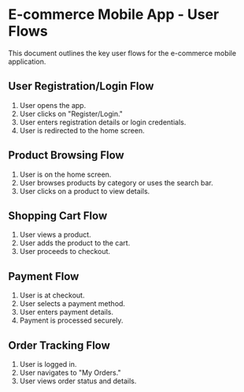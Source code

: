 # E-commerce Mobile App - User Flows
This document outlines the key user flows for the e-commerce mobile application.

## User Registration/Login Flow
1. User opens the app.
2. User clicks on "Register/Login."
3. User enters registration details or login credentials.
4. User is redirected to the home screen.

## Product Browsing Flow
1. User is on the home screen.
2. User browses products by category or uses the search bar.
3. User clicks on a product to view details.

## Shopping Cart Flow
1. User views a product.
2. User adds the product to the cart.
3. User proceeds to checkout.

## Payment Flow
1. User is at checkout.
2. User selects a payment method.
3. User enters payment details.
4. Payment is processed securely.

## Order Tracking Flow
1. User is logged in.
2. User navigates to "My Orders."
3. User views order status and details.